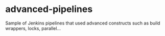 # advanced-pipelines
Sample of Jenkins pipelines that used advanced constructs such as build wrappers, locks, parallel...
